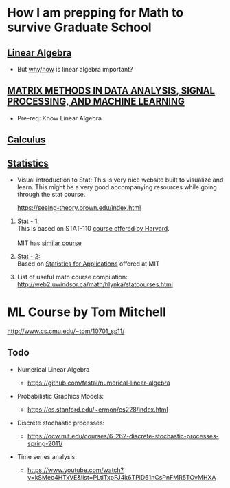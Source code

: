 # How I am prepping for Math to survive Graduate School

## [Linear Algebra](./LinearAlgebra)

- But [why/how](https://youtu.be/LlKAna21fLE) is linear algebra important?

## [MATRIX METHODS IN DATA ANALYSIS, SIGNAL PROCESSING, AND MACHINE LEARNING](./MatrixMethods/)

- Pre-req: Know Linear Algebra

## [Calculus](./Calculus)

## [Statistics](./Statistics)

- Visual introduction to Stat: This is very nice website built to visualize and learn. This might be a very good accompanying resources while going through the stat course.

  https://seeing-theory.brown.edu/index.html

1. [Stat - 1:](./Statistics/stat-1) <br>
   This is based on STAT-110 [course offered by Harvard](https://projects.iq.harvard.edu/stat110/home). <br> <br>
   MIT has [similar course](https://ocw.mit.edu/resources/res-6-012-introduction-to-probability-spring-2018/)

2. [Stat - 2:](./Statistics/stat-2) <br>
   Based on [Statistics for Applications](https://ocw.mit.edu/courses/mathematics/18-650-statistics-for-applications-fall-2016/index.htm) offered at MIT

3. List of useful math course compilation:
   http://web2.uwindsor.ca/math/hlynka/statcourses.html

# ML Course by Tom Mitchell

http://www.cs.cmu.edu/~tom/10701_sp11/

## Todo

- Numerical Linear Algebra

  - https://github.com/fastai/numerical-linear-algebra

- Probabilistic Graphics Models:

  - https://cs.stanford.edu/~ermon/cs228/index.html

- Discrete stochastic processes:

  - https://ocw.mit.edu/courses/6-262-discrete-stochastic-processes-spring-2011/

- Time series analysis:
  - https://www.youtube.com/watch?v=kSMec4HTxVE&list=PLtiTxpFJ4k6TPiD61nCsPnFMR5TOvMHXA
